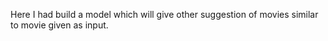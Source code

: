 Here I had build a model which will give other suggestion of movies similar to movie given as input.
